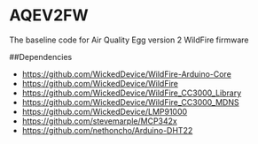 AQEV2FW
=======

The baseline code for Air Quality Egg version 2 WildFire firmware

##Dependencies
* https://github.com/WickedDevice/WildFire-Arduino-Core
* https://github.com/WickedDevice/WildFire
* https://github.com/WickedDevice/WildFire_CC3000_Library
* https://github.com/WickedDevice/WildFire_CC3000_MDNS
* https://github.com/WickedDevice/LMP91000
* https://github.com/stevemarple/MCP342x
* https://github.com/nethoncho/Arduino-DHT22
